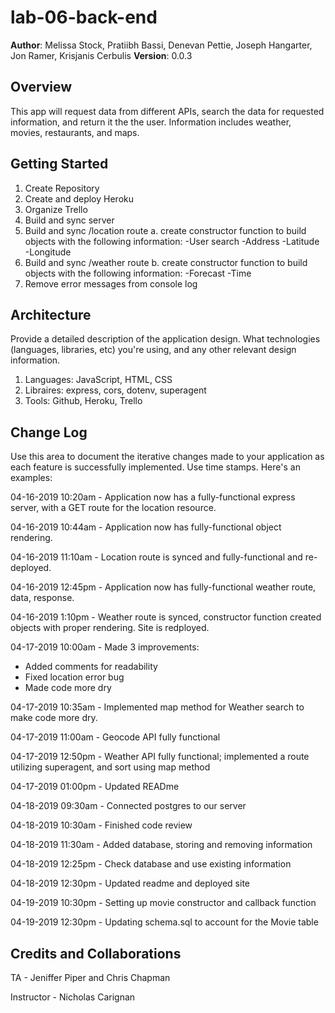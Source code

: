 # lab-06-back-end

**Author**: Melissa Stock, Pratiibh Bassi, Denevan Pettie, Joseph Hangarter, Jon Ramer, Krisjanis Cerbulis
**Version**: 0.0.3

## Overview
<p>This app will request data from different APIs, search the data for requested information, and return it the the user. Information includes weather, movies, restaurants, and maps.</p>

## Getting Started
1. Create Repository
2. Create and deploy Heroku
3. Organize Trello
4. Build and sync server
5. Build and sync /location route
    a. create constructor function to build objects with the following information:
        -User search
        -Address
        -Latitude
        -Longitude
6. Build and sync /weather route
    b. create constructor function to build objects with the following information:
        -Forecast
        -Time
7. Remove error messages from console log

## Architecture
Provide a detailed description of the application design. What technologies (languages, libraries, etc) you're using, and any other relevant design information. 
1. Languages: JavaScript, HTML, CSS
2. Libraires: express, cors, dotenv, superagent
3. Tools: Github, Heroku, Trello


## Change Log
Use this area to document the iterative changes made to your application as each feature is successfully implemented. Use time stamps. Here's an examples:

04-16-2019 10:20am - Application now has a fully-functional express server, with a GET route for the location resource.

04-16-2019 10:44am - Application now has fully-functional object rendering.

04-16-2019 11:10am - Location route is synced and fully-functional and re-deployed.

04-16-2019 12:45pm - Application now has fully-functional weather route, data, response.

04-16-2019 1:10pm - Weather route is synced, constructor function created objects with proper rendering. Site is redployed.

04-17-2019 10:00am - Made 3 improvements:
    <ul>
        <li>Added comments for readability
        <li>Fixed location error bug
        <li>Made code more dry
    </ul>

04-17-2019 10:35am - Implemented map method for Weather search to make code more dry.

04-17-2019 11:00am - Geocode API fully functional

04-17-2019 12:50pm - Weather API fully functional; implemented a route utilizing superagent, and sort using map method

04-17-2019 01:00pm - Updated READme

04-18-2019 09:30am - Connected postgres to our server

04-18-2019 10:30am - Finished code review

04-18-2019 11:30am - Added database, storing and removing information

04-18-2019 12:25pm - Check database and use existing information

04-18-2019 12:30pm - Updated readme and deployed site

04-19-2019 10:30pm - Setting up movie constructor and callback function

04-19-2019 12:30pm - Updating schema.sql to account for the Movie table



## Credits and Collaborations

TA - Jeniffer Piper and Chris Chapman

Instructor - Nicholas Carignan